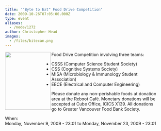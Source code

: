 ```yaml
---
title: '"Byte to Eat" Food Drive Competition'
date: 2009-10-26T07:05:00.000Z
type: event
aliases:
  - /node/1272
author: Christopher Head
images:
  - /files/bitecan.png
---
```


<div class="field field-name-body field-type-text-with-summary field-label-hidden"><div class="field-items"><div class="field-item even"><p><img src="/files/bitecan.png" width="150" height="192" align="left" alt=""></p>
<p>Food Drive Competition involving three teams:</p>
<ul>
<li>CSSS (Computer Science Student Society)</li>
<li>CSS (Cognitive Systems Society)</li>
<li>MISA (Microbiology &amp; Immunology Student Association)</li>
<li>EECE (Electrical and Computer Engineering)</li>
</ul>
<p>Please donate any non-perishable foods at donation area at the Reboot Caf&#xE9;. Monetary donations will be accepted at Cube Office, ICICS X139. All donations go to Greater Vancouver Food Bank Society.</p>
</div></div></div><div class="field field-name-field-dates field-type-datetime field-label-above"><div class="field-label">When:&#xA0;</div><div class="field-items"><div class="field-item even"><span class="date-display-range"><span class="date-display-start">Monday, November 9, 2009 - 23:01</span> to <span class="date-display-end">Monday, November 23, 2009 - 23:01</span></span></div></div></div>    <footer>
          </footer>
